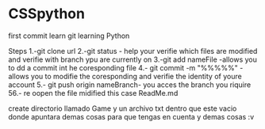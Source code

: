 # CSSpython
first commit
learn git 
learning Python

Steps
1.-git clone url
2.-git status - help your verifie which files are modified and verifie with branch ypu are currently on
3.-git add nameFile -allows you to dd a commit int he coresponding file
4.- git commit -m "%%%%%" - allows you to modifie the coresponding and verifie the identity of youre account
5.- git push origin nameBranch- you acces the branch you riquire
56.- re oopen the file midified this case ReadMe.md


create directorio llamado Game y un archivo txt dentro que este vacio
donde apuntara demas cosas para que tengas en cuenta y  demas cosas :v


